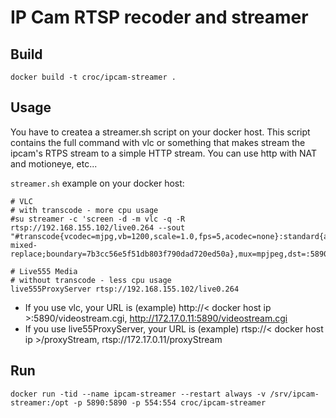 # IP Cam RTSP recoder and streamer

## Build

```
docker build -t croc/ipcam-streamer .
``` 

## Usage

You have to createa a streamer.sh script on your docker host. This script contains the full command with vlc or something that makes stream the ipcam's RTPS stream to a simple HTTP stream. You can use http with NAT and motioneye, etc...

`streamer.sh` example on your docker host:
```
# VLC
# with transcode - more cpu usage
#su streamer -c 'screen -d -m vlc -q -R rtsp://192.168.155.102/live0.264 --sout "#transcode{vcodec=mjpg,vb=1200,scale=1.0,fps=5,acodec=none}:standard{access=http{mime=multipart/x-mixed-replace;boundary=7b3cc56e5f51db803f790dad720ed50a},mux=mpjpeg,dst=:5890/videostream.cgi}"'

# Live555 Media
# without transcode - less cpu usage
live555ProxyServer rtsp://192.168.155.102/live0.264
```

  - If you use vlc, your URL is (example) http://< docker host ip >:5890/videostream.cgi, http://172.17.0.11:5890/videostream.cgi
  - If you use live55ProxyServer, your URL is (example) rtsp://< docker host ip >/proxyStream, rtsp://172.17.0.11/proxyStream


## Run

```
docker run -tid --name ipcam-streamer --restart always -v /srv/ipcam-streamer:/opt -p 5890:5890 -p 554:554 croc/ipcam-streamer
```
